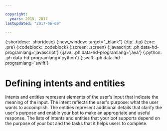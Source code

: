 ```yaml
---

copyright:
  years: 2015, 2017
lastupdated: "2017-06-09"

---
```


{:shortdesc: .shortdesc}
{:new_window: target="_blank"}
{:tip: .tip}
{:pre: .pre}
{:codeblock: .codeblock}
{:screen: .screen}
{:javascript: .ph data-hd-programlang='javascript'}
{:java: .ph data-hd-programlang='java'}
{:python: .ph data-hd-programlang='python'}
{:swift: .ph data-hd-programlang='swift'}

# Defining intents and entities

Intents and entities represent elements of the user's input that indicate the meaning of the input.  The intent reflects the user's purpose: what the user wants to accomplish.  The entities represent additional details that clarify the user's purpose and enable your bot to make an appropriate and useful response.   The lists of intents and entities that your bot supports depend on the purpose of your bot and the tasks that it helps users to complete.

